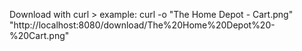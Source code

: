 Download with curl > example: curl -o "The Home Depot - Cart.png" "http://localhost:8080/download/The%20Home%20Depot%20-%20Cart.png"
